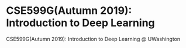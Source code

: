 # CSE599G(Autumn 2019): Introduction to Deep Learning
CSE599G(Autumn 2019): Introduction to Deep Learning @ UWashington

